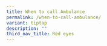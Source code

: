 ```yaml
---
title: When to call Ambulance
permalink: /when-to-call-ambulance/
variant: tiptap
description: ""
third_nav_title: Red eyes
---
```

<p></p>